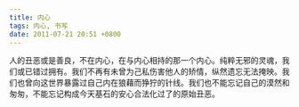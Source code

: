 ```yaml
---
title: 内心
tags: 内心, 书写
date: 2011-07-21 20:51 +0800
---
```



人的丑恶或是善良，不在内心，在与内心相持的那一个内心。纯粹无邪的灵魂，我们或已错过拥有。我们不再有未曾为己私伤害他人的矫情，纵然遗忘无法掩映。我们也曾向这世界暴露过自己内在狼藉而狰狞的针线。我们也不能忘记自己的漠然和匆匆，不能忘记构成今天基石的安心合法化过了的原始丑恶。

